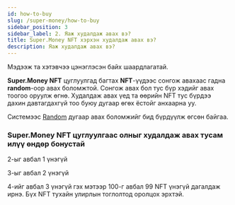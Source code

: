 ```yaml
---
id: how-to-buy
slug: /super-money/how-to-buy
sidebar_position: 3
sidebar_label: 2. Яаж худалдаж авах вэ?
title: Super.Money NFT хэрхэн худалдаж авах вэ?
description: Яаж худалдаж авах вэ?
---
```


Мэдээж та хэтэвчээ цэнэглэсэн байх шаардлагатай.

**Super.Money NFT** цуглуулгад багтах **NFT**-үүдээс сонгож авахаас гадна **random**-оор авах боломжтой.
Сонгож авах бол тус бүр хэдийг авах тоогоо оруулж өгнө.
Худалдаж авах үед та өөрийн NFT тус бүрдээ дахин давтагдахгүй тоо буюу дугаар өгөх ёстойг анхаарна уу.

Системээс [Random](https://docs.octagon.mn/docs/05-random.md) дугаар авах боломжийг бид бүрдүүлж өгсөн байгаа.

### Super.Money NFT цуглуулгаас олныг худалдаж авах тусам илүү өндөр бонустай

2-ыг авбал 1 үнэгүй

3-ыг авбал 2 үнэгүй

4-ийг авбал 3 үнэгүй гэх мэтээр 100-г авбал 99 NFT үнэгүй дагалдаж ирнэ. Бүх NFT тухайн улирлын тоглолтод оролцох эрхтэй.


